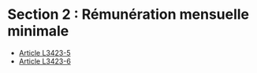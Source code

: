 # Section 2 : Rémunération mensuelle minimale

* [Article L3423-5](./LEGIARTI000018201727.md)
* [Article L3423-6](./LEGIARTI000006903134.md)
